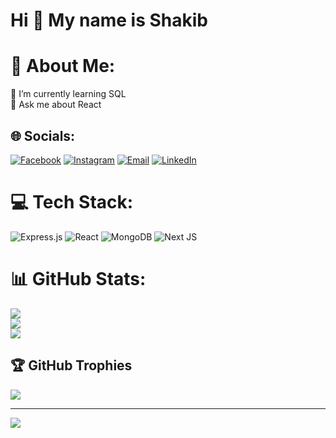 Hi 👋 My name is Shakib
==========================

# 💫 About Me: 
🌱 I’m currently learning SQL  
💬 Ask me about React

## 🌐 Socials:
[![Facebook](https://img.shields.io/badge/Facebook-%231877F2.svg?logo=Facebook&logoColor=white)](https://facebook.com/shakib.dewan.984)
[![Instagram](https://img.shields.io/badge/Instagram-%23E4405F.svg?logo=Instagram&logoColor=white)](https://instagram.com/d1__shakib)
[![Email](https://img.shields.io/badge/Email-D14836?logo=gmail&logoColor=white)](mailto:dewanshakib.dev@gmail.com)
[![LinkedIn](https://img.shields.io/badge/LinkedIn-%230077B5.svg?logo=linkedin&logoColor=white)](https://www.linkedin.com/in/dewanshakib-dev)

# 💻 Tech Stack:
![Express.js](https://img.shields.io/badge/express.js-%23404d59.svg?style=for-the-badge&logo=express&logoColor=%2361DAFB)
![React](https://img.shields.io/badge/react-%2320232a.svg?style=for-the-badge&logo=react&logoColor=%2361DAFB)
![MongoDB](https://img.shields.io/badge/MongoDB-%234ea94b.svg?style=for-the-badge&logo=mongodb&logoColor=white)
![Next JS](https://img.shields.io/badge/Next-black?style=for-the-badge&logo=next.js&logoColor=white)

# 📊 GitHub Stats:
![](https://github-readme-stats.vercel.app/api?username=Dewanshakib&theme=dark&hide_border=false&include_all_commits=true&count_private=false)<br/>
![](https://nirzak-streak-stats.vercel.app/?user=Dewanshakib&theme=dark&hide_border=false)<br/>
![](https://github-readme-stats.vercel.app/api/top-langs/?username=Dewanshakib&theme=dark&hide_border=false&include_all_commits=true&count_private=false&layout=compact)

## 🏆 GitHub Trophies
![](https://github-profile-trophy.vercel.app/?username=Dewanshakib&theme=radical&no-frame=false&no-bg=true&margin-w=4)

---
[![](https://visitcount.itsvg.in/api?id=Dewanshakib&icon=0&color=0)](https://visitcount.itsvg.in)
